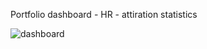 Portfolio dashboard - HR - attiration statistics

![dashboard](https://github.com/mcjwochna/portfolio-dashboard---HR-metrics/assets/142684191/66f0dbfe-fd12-409f-84e2-011337416f8b)

